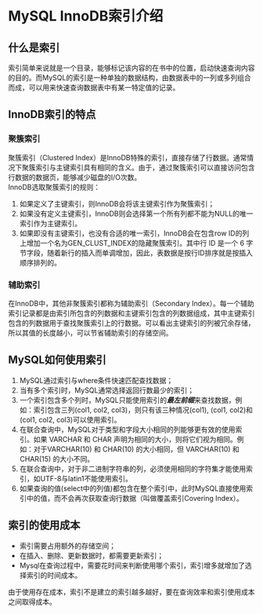 # MySQL InnoDB索引介绍
## 什么是索引   
索引简单来说就是一个目录，能够标记该内容的在书中的位置，启动快速查询内容的目的。而MySQL的索引是一种单独的数据结构，由数据表中的一列或多列组合而成，可以用来快速查询数据表中有某一特定值的记录。
## InnoDB索引的特点  
### 聚簇索引 
聚簇索引（Clustered Index）是InnoDB特殊的索引，直接存储了行数据。通常情况下聚簇索引与主键索引具有相同的含义。由于，通过聚簇索引可以直接访问包含行数据的数据页，能够减少磁盘的I/O次数。   
InnoDB选取聚簇索引的规则：   
1. 如果定义了主键索引，则InnoDB会将该主键索引作为聚簇索引；   
2. 如果没有定义主键索引，InnoDB则会选择第一个所有列都不能为NULL的唯一索引作为主键索引。   
3. 如果即没有主键索引，也没有合适的唯一索引，InnoDB会在包含row ID的列上增加一个名为GEN\_CLUST\_INDEX的隐藏聚簇索引。其中行 ID 是一个 6 字节字段，随着新行的插入而单调增加，因此，表数据是按行ID排序就是按插入顺序排列的。

### 辅助索引 
在InnoDB中，其他非聚簇索引都称为辅助索引（Secondary Index）。每一个辅助索引记录都是由索引所包含的列数据和主键索引包含的列数据组成，其中主键索引包含的列数据用于查找聚簇索引上的行数据。可以看出主键索引的列被冗余存储，所以其值的长度越小，可以节省辅助索引的存储空间。

## MySQL如何使用索引   

1. MySQL通过索引与where条件快速匹配查找数据；
2. 当有多个索引时，MySQL通常选择返回行数最少的索引；
3. 一个索引包含多个列时，MySQL只能使用索引的***最左前缀***来查找数据，例如：索引包含三列(col1, col2, col3)，则只有该三种情况(col1), (col1, col2)和 (col1, col2, col3)可以使用索引。
4. 在联合查询中，MySQL对于类型和字段大小相同的列能够更有效的使用索引。如果 VARCHAR 和 CHAR 声明为相同的大小，则将它们视为相同。例如：对于VARCHAR(10) 和 CHAR(10) 的大小相同，但 VARCHAR(10) 和 CHAR(15) 的大小不同。
5. 在联合查询中，对于非二进制字符串的列，必须使用相同的字符集才能使用索引，如UTF-8与latin1不能使用索引。
6. 如果查询的值(select中的列值)都包含在整个索引中，此时MySQL直接使用索引中的值，而不会再次获取查询行数据（叫做覆盖索引Covering Index）。

<!--## 索引优化   -->


## 索引的使用成本   
* 索引需要占用额外的存储空间；
* 在插入、删除、更新数据时，都需要更新索引；   
* Mysql在查询过程中，需要花时间来判断使用哪个索引，索引增多就增加了选择索引的时间成本。   

由于使用存在成本，索引不是建立的索引越多越好，要在查询效率和索引使用成本之间取得成本。

